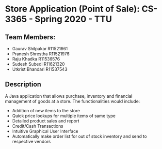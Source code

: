 # Store Application (Point of Sale): CS-3365 - Spring 2020 - TTU

    

## Team Members: 

* Gaurav Shilpakar  R11521961 
* Pranesh Shrestha  R11521976  
* Raju Khadka   R11536576 
* Sudesh Subedi     R11621320 
* Utkrist Bhandari  R11537543 

 
## Description
A Java application that allows purchase, inventory and financial management of goods at a store. The functionalities would include: 

* Addition of new items to the store 
* Quick price lookups for multiple items of same type 
* Detailed product sales and report 
* Credit/Cash Transactions 
* Intuitive Graphical User Interface 
* Automatically make order list for out of stock inventory and send to respective vendors

